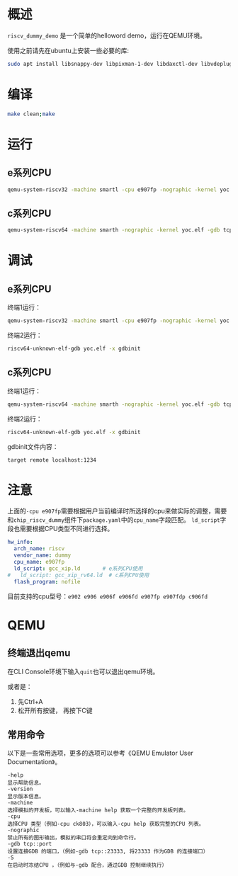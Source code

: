 # 概述

`riscv_dummy_demo` 是一个简单的helloword demo，运行在QEMU环境。

使用之前请先在ubuntu上安装一些必要的库:
```bash
sudo apt install libsnappy-dev libpixman-1-dev libdaxctl-dev libvdeplug-dev libnuma-dev libpmem-dev libaio-dev libgbm-dev libepoxy-dev
```

# 编译

```bash
make clean;make
```

# 运行

## e系列CPU

```bash
qemu-system-riscv32 -machine smartl -cpu e907fp -nographic -kernel yoc.elf -gdb tcp::1234
```

## c系列CPU

```bash
qemu-system-riscv64 -machine smarth -nographic -kernel yoc.elf -gdb tcp::1234 -cpu c906fd -m 1G
```

# 调试

## e系列CPU

终端1运行：
```bash
qemu-system-riscv32 -machine smartl -cpu e907fp -nographic -kernel yoc.elf -gdb tcp::1234 -S
```

终端2运行：
```bash
riscv64-unknown-elf-gdb yoc.elf -x gdbinit
```

## c系列CPU

终端1运行：
```bash
qemu-system-riscv64 -machine smarth -nographic -kernel yoc.elf -gdb tcp::1234 -cpu c906fd -m 1G -S
```

终端2运行：
```bash
riscv64-unknown-elf-gdb yoc.elf -x gdbinit
```

gdbinit文件内容：
```
target remote localhost:1234
```

# 注意

上面的`-cpu e907fp`需要根据用户当前编译时所选择的cpu来做实际的调整，需要和`chip_riscv_dummy`组件下`package.yaml`中的`cpu_name`字段匹配。
`ld_script`字段也需要根据CPU类型不同进行选择。

```yaml
hw_info:
  arch_name: riscv
  vendor_name: dummy
  cpu_name: e907fp
  ld_script: gcc_xip.ld       # e系列CPU使用
#   ld_script: gcc_xip_rv64.ld  # c系列CPU使用
  flash_program: nofile
```

目前支持的cpu型号：`e902 e906 e906f e906fd e907fp e907fdp c906fd`

# QEMU

## 终端退出qemu

在CLI Console环境下输入`quit`也可以退出qemu环境。

或者是：
1. 先Ctrl+A
2. 松开所有按键， 再按下C键

## 常用命令

以下是一些常用选项，更多的选项可以参考《QEMU Emulator User Documentation》。
```
-help
显示帮助信息。
-version
显示版本信息。
-machine
选择模拟的开发板，可以输入-machine help 获取一个完整的开发板列表。
-cpu
选择CPU 类型（例如-cpu ck803），可以输入-cpu help 获取完整的CPU 列表。
-nographic
禁止所有的图形输出，模拟的串口将会重定向到命令行。
-gdb tcp::port
设置连接GDB 的端口，（例如-gdb tcp::23333, 将23333 作为GDB 的连接端口）
-S
在启动时冻结CPU ，（例如与-gdb 配合，通过GDB 控制继续执行）
```
